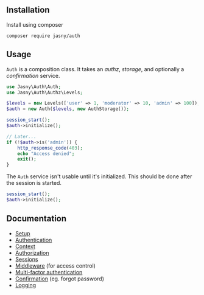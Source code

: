 Installation
---

Install using composer

    composer require jasny/auth

Usage
---

`Auth` is a composition class. It takes an _authz_, _storage_, and optionally a _confirmation_ service.

```php
use Jasny\Auth\Auth;
use Jasny\Auth\Authz\Levels;

$levels = new Levels(['user' => 1, 'moderator' => 10, 'admin' => 100]);
$auth = new Auth($levels, new AuthStorage());

session_start();
$auth->initialize();

// Later...
if (!$auth->is('admin')) {
    http_response_code(403);
    echo "Access denied";
    exit();
}
```

The `Auth` service isn't usable until it's initialized. This should be done after the session is started.

```php
session_start();
$auth->initialize();
```

Documentation
---

* [Setup](docs/setup.md)
* [Authentication](docs/authentication.md)
* [Context](docs/context.md)
* [Authorization](docs/authorization.md)
* [Sessions](docs/sessions.md)
* [Middleware](docs/middleware.md) (for access control)
* [Multi-factor authentication](docs/mfa.md)
* [Confirmation](docs/confirmation.md) (eg. forgot password)
* [Logging](docs/logging.md)
